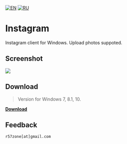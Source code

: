 [![EN](https://user-images.githubusercontent.com/9499881/33184537-7be87e86-d096-11e7-89bb-f3286f752bc6.png)](https://github.com/r57zone/Instagram-Windows-client/blob/master/README.md) 
[![RU](https://user-images.githubusercontent.com/9499881/27683795-5b0fbac6-5cd8-11e7-929c-057833e01fb1.png)](https://github.com/r57zone/Instagram-Windows-client/blob/master/README.RU.md) 
# Instagram
Instagram client for Windows. Upload photos suppoted.

## Screenshot
![](https://user-images.githubusercontent.com/9499881/71478943-9fdc7d00-280b-11ea-8bf5-2acaf49e6ded.PNG)

## Download
>Version for Windows 7, 8.1, 10.

**[Download](https://github.com/r57zone/Instagram-Windows-client/releases)**
## Feedback
`r57zone[at]gmail.com`